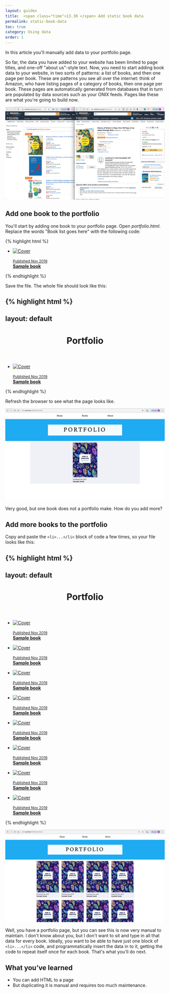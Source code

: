 ```yaml
---
layout: guides
title:  <span class="time">13.30 </span> Add static book data
permalink: static-book-data
toc: true
category: Using data
order: 1
---
```

<!-- <span class="tag tag--draft">Not started</span> -->
<!-- <span class="tag tag--progress">In progress</span> -->
<!-- <span class="tag tag--review">Ready for review</span> -->
<!-- <span class="tag tag--approved">Approved</span> -->

<p class="content__abstract">
  In this article you'll manually add data to your portfolio page.
</p>

So far, the data you have added to your website has been limited to page titles, and one-off "about us"-style text. Now, you need to start adding book data to your website, in two sorts of patterns: a list of books, and then one page per book. These are patterns you see all over the internet: think of Amazon, who have listing pages of a category of books, then one page per book. These pages are automatically generated from databases that in turn are populated by data sources such as your ONIX feeds. Pages like these are what you're going to build now.

![Screenshots of Amazon pages](assets/images/maps.png)

## Add one book to the portfolio

You'll start by adding one book to your portfolio page. Open _portfolio.html_. Replace the words "Book list goes here" with the following code:

{% highlight html %}
<ul class="covers-container">
  <li class="cover-container">
    <a href="/sample_book">
      <img src="/images/sample-cover.jpg" class="cover" alt="Cover"/>
      <p>
        <small>Published Nov 2019</small>
        <br/>
        <strong>Sample book</strong>
      </p>
    </a>
  </li>
</ul>
{% endhighlight %}

Save the file. The whole file should look like this:

{% highlight html %}
---
layout: default
---
<header>
  <h1>Portfolio</h1>
</header>
<main>
  <ul class="covers-container">
    <li class="cover-container">
      <a href="/sample_book">
        <img src="/images/home_img.jpg" class="cover" alt="Cover"/>
        <p>
          <small>Published Nov 2019</small>
          <br/>
          <strong>Sample book</strong>
        </p>
      </a>
    </li>
  </ul>
</main>

{% endhighlight %}

Refresh the browser to see what the page looks like.

![Browser showing one book](assets/images/static-book.png)

Very good, but one book does not a portfolio make. How do you add more?

## Add more books to the portfolio

Copy and paste the `<li>...</li>` block of code a few times, so your file looks like this:

{% highlight html %}
---
layout: default
---
<header>
  <h1>Portfolio</h1>
</header>
<main>
  <ul class="covers-container">
    <li class="cover-container">
      <a href="/sample_book">
        <img src="/images/home_img.jpg" class="cover" alt="Cover"/>
        <p>
          <small>Published Nov 2019</small>
          <br/>
          <strong>Sample book</strong>
        </p>
      </a>
    </li>
    <li class="cover-container">
      <a href="/sample_book">
        <img src="/images/home_img.jpg" class="cover" alt="Cover"/>
        <p>
          <small>Published Nov 2019</small>
          <br/>
          <strong>Sample book</strong>
        </p>
      </a>
    </li>
    <li class="cover-container">
      <a href="/sample_book">
        <img src="/images/home_img.jpg" class="cover" alt="Cover"/>
        <p>
          <small>Published Nov 2019</small>
          <br/>
          <strong>Sample book</strong>
        </p>
      </a>
    </li>
    <li class="cover-container">
      <a href="/sample_book">
        <img src="/images/home_img.jpg" class="cover" alt="Cover"/>
        <p>
          <small>Published Nov 2019</small>
          <br/>
          <strong>Sample book</strong>
        </p>
      </a>
    </li>
    <li class="cover-container">
      <a href="/sample_book">
        <img src="/images/home_img.jpg" class="cover" alt="Cover"/>
        <p>
          <small>Published Nov 2019</small>
          <br/>
          <strong>Sample book</strong>
        </p>
      </a>
    </li>
    <li class="cover-container">
      <a href="/sample_book">
        <img src="/images/home_img.jpg" class="cover" alt="Cover"/>
        <p>
          <small>Published Nov 2019</small>
          <br/>
          <strong>Sample book</strong>
        </p>
      </a>
    </li>
    <li class="cover-container">
      <a href="/sample_book">
        <img src="/images/home_img.jpg" class="cover" alt="Cover"/>
        <p>
          <small>Published Nov 2019</small>
          <br/>
          <strong>Sample book</strong>
        </p>
      </a>
    </li>
    <li class="cover-container">
      <a href="/sample_book">
        <img src="/images/home_img.jpg" class="cover" alt="Cover"/>
        <p>
          <small>Published Nov 2019</small>
          <br/>
          <strong>Sample book</strong>
        </p>
      </a>
    </li>
  </ul>
</main>
{% endhighlight %}

![Browser showing lots of books but they're all the same book](assets/images/books.png)

Well, you have a portfolio page, but you can see this is now very manual to maintain. I don't know about you, but I don't want to sit and type in all that data for every book. Ideally, you want to be able to have just one block of `<li>...</li>` code, and programmatically insert the data in to it, getting the code to repeat itself once for each book. That's what you'll do next.

## What you’ve learned

* You can add HTML to a page
* But duplicating it is manual and requires too much maintenance.
